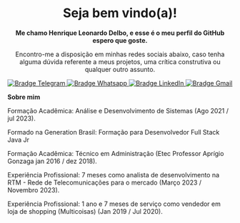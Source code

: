 <h1 align="center">
    Seja bem vindo(a)! 
</h1>
<p align="center">
    <b>Me chamo Henrique Leonardo Delbo, e esse é o meu perfil do GitHub espero que goste.</b>
</p>
<p align="center">
    Encontro-me a disposição em minhas redes sociais abaixo, caso tenha alguma dúvida referente a meus projetos, uma crítica construtiva ou qualquer outro assunto.
</p>
<p align="center">
    <a href="https://t.me/Henrique_Delbo" target="_blank">
        <img src="https://img.shields.io/badge/-Telegram-2CA5E0?logo=telegram&style=for-the-badge&logoColor=white" alt="Bradge Telegram" />
    </a>
    <a href="https://api.whatsapp.com/send?phone=5511985910230" target="_blank">
        <img src="https://img.shields.io/badge/WHATSAPP-25D366?&style=for-the-badge&logo=whatsapp&logoColor=white" alt="Bradge Whatsapp" />
    </a>
    <a href="www.linkedin.com/in/henrique-leonardo-9460b521b" target="_blank">
        <img src="https://img.shields.io/badge/-LinkedIn-0077B5?logo=linkedin&style=for-the-badge&logoColor=white" alt="Bradge LinkedIn" />
    </a>
    <a href="mailto:henriquedelbo@gmail.com" target="_blank">
        <img src="https://img.shields.io/badge/-Gmail-D14836?logo=gmail&style=for-the-badge&logoColor=white" alt="Bradge Gmail" />
    </a>
    
    
    
<summary><b>Sobre mim</b></summary>
<p>Formação Acadêmica: Análise e Desenvolvimento de Sistemas (Ago 2021 / jul 2023).</p>
<p>Formado na Generation Brasil: Formação para Desenvolvedor Full Stack Java Jr</p>
<p>Formação Acadêmica: Técnico em Administração (Etec Professor Aprígio Gonzaga  jan 2016 / dez 2018).  </p> 
<p>Experiência Profissional: 7 meses como analista de desenvolvimento na RTM - Rede de Telecomunicações para o mercado (Março 2023 / Novembro 2023).</p> 
<p>Experiência Profissional: 1 ano e 7 meses de serviço como vendedor em loja de shopping (Multicoisas) (Jan 2019 / Jul 2020).</p>

  
    
